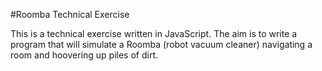 #Roomba Technical Exercise

This is a technical exercise written in JavaScript. The aim is to write a program that will simulate a Roomba (robot vacuum cleaner) navigating a room and hoovering up piles of dirt.
